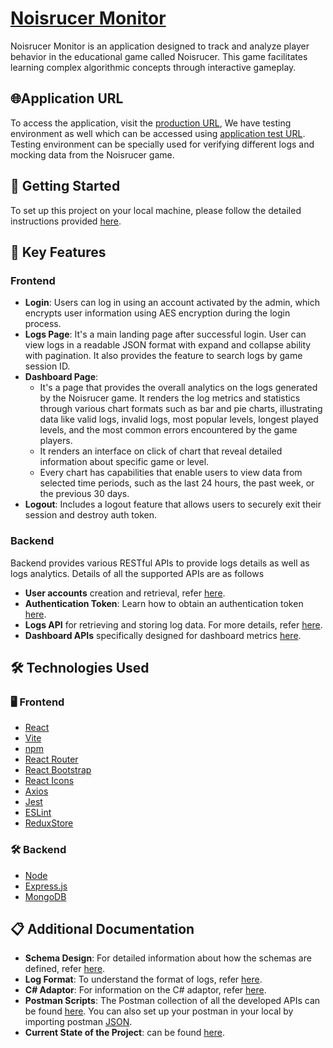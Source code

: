 # [Noisrucer Monitor](https://noisrucer.onrender.com/)

Noisrucer Monitor is an application designed to track and analyze player behavior 
in the educational game called Noisrucer. This game facilitates learning 
complex algorithmic concepts through interactive gameplay.

## 🌐Application URL 

To access the application, visit the [production URL](https://noisrucer.onrender.com/),
We have testing environment as well which can be accessed using [application test URL](https://noisrucer-test.onrender.com/). Testing environment can be specially used for verifying different logs and mocking data from the Noisrucer game.

## 🚀 Getting Started

To set up this project on your local machine, please follow the detailed instructions provided [here](Documentation/ProjectSetup.md).

## 🎯 Key Features

### Frontend

- **Login**: Users can log in using an account activated by the admin, which encrypts user information using AES encryption during the login process.
- **Logs Page**: It's a main landing page after successful login. User can view logs in a readable JSON format with expand and collapse ability with pagination. It also provides the feature to search logs by game session ID.
- **Dashboard Page**:
  - It's a page that provides the overall analytics on the logs generated by the Noisrucer game. It renders the log metrics and statistics through various chart formats such as bar and pie charts, illustrating data like valid logs, invalid logs, most popular levels, longest played levels, and the most common errors encountered by the game players.
  - It renders an interface on click of chart that reveal detailed information about specific game or level.
  - Every chart has capabilities that enable users to view data from selected time periods, such as the last 24 hours, the past week, or the previous 30 days.
- **Logout**: Includes a logout feature that allows users to securely exit their session and destroy auth token.

### Backend
  Backend provides various RESTful APIs to provide logs details as well as logs analytics. Details of all the supported APIs are as follows
  - **User accounts** creation and retrieval, refer [here](Documentation/UserAccount.md).
  - **Authentication Token**: Learn how to obtain an authentication token [here](Documentation/AuthToken.md).
  - **Logs API** for retrieving and storing log data. For more details, refer [here](Documentation/LogAPIs.md).
  - **Dashboard APIs** specifically designed for dashboard metrics [here](Documentation/DashboardAPIs.md).

##  🛠️ Technologies Used

###  🖥️ Frontend

- [React](https://react.dev/)
- [Vite](https://vitejs.dev/guide/)
- [npm](https://docs.npmjs.com/getting-started/what-is-npm)
- [React Router](https://v5.reactrouter.com/web/guides/quick-start)
- [React Bootstrap](https://react-bootstrap.github.io/getting-started/introduction)
- [React Icons](https://react-icons.github.io/react-icons/search?q=loca)
- [Axios](https://github.com/axios/axios)
- [Jest](https://jestjs.io/docs/getting-started)
- [ESLint](https://eslint.org/docs/latest/use/getting-started)
- [ReduxStore](https://redux.js.org/api/store)

###  🛠️ Backend

- [Node](https://nodejs.org/docs/)
- [Express.js](https://expressjs.com/)
- [MongoDB](https://www.mongodb.com/docs/)

## 📋 Additional Documentation

- **Schema Design**: For detailed information about how the schemas are defined, refer [here](Documentation/SchemaDesign.md).
- **Log Format**: To understand the format of logs, refer [here](Documentation/JSONFormat.md).
- **C# Adaptor**: For information on the C# adaptor, refer [here](Documentation/CSharpAdaptor.md).
- **Postman Scripts**: The Postman collection of all the developed APIs can be found [here](https://web.postman.co/workspace/6a97e401-1c18-4225-871b-6d3bcb40eca3/collection/25901970-6f4a9445-1a74-4481-b317-99a76af348a0). You can also set up your postman in your local by importing postman [JSON](PostmanScripts/EDCSDEV.LogsMonitor.json).
- **Current State of the Project**: can be found [here](/Documentation/CurrentStateofProject.md).

